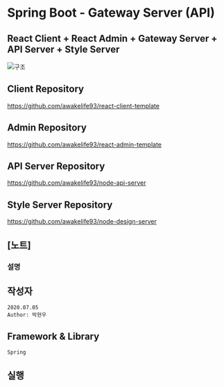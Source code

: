 # Spring Boot - Gateway Server (API)

## React Client + React Admin + Gateway Server + API Server + Style Server

![구조](https://user-images.githubusercontent.com/20429356/124894845-f89eef80-e016-11eb-9a37-0c037dbc0fe4.png)

## Client Repository

https://github.com/awakelife93/react-client-template

## Admin Repository

https://github.com/awakelife93/react-admin-template

## API Server Repository

https://github.com/awakelife93/node-api-server

## Style Server Repository

https://github.com/awakelife93/node-design-server

## [노트]

### 설명

## 작성자

```
2020.07.05
Author: 박현우
```

## Framework & Library

```
Spring
```

## 실행
